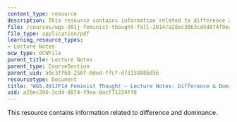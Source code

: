 ```yaml
---
content_type: resource
description: This resource contains information related to difference and dominance.
file: /courses/wgs-301j-feminist-thought-fall-2014/a28ec3063cd4d874f9ea8acf71224ff8_MITWGS_301JF14_Sess15.pdf
file_type: application/pdf
learning_resource_types:
- Lecture Notes
ocw_type: OCWFile
parent_title: Lecture Notes
parent_type: CourseSection
parent_uid: a9c3ffb8-256f-0ded-f7cf-d73158886d56
resourcetype: Document
title: 'WGS.301JF14 Feminist Thought - Lecture Notes: Difference & Dominance'
uid: a28ec306-3cd4-d874-f9ea-8acf71224ff8
---
```

This resource contains information related to difference and dominance.

